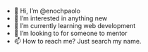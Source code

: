 - 👋 Hi, I’m @enochpaolo
- 👀 I’m interested in anything new
- 🌱 I’m currently learning web development
- 💞️ I’m looking to for someone to mentor
- 📫 How to reach me? Just search my name.

<!---
enochpaolo/enochpaolo is a ✨ special ✨ repository because its `README.md` (this file) appears on your GitHub profile.
You can click the Preview link to take a look at your changes.
--->
